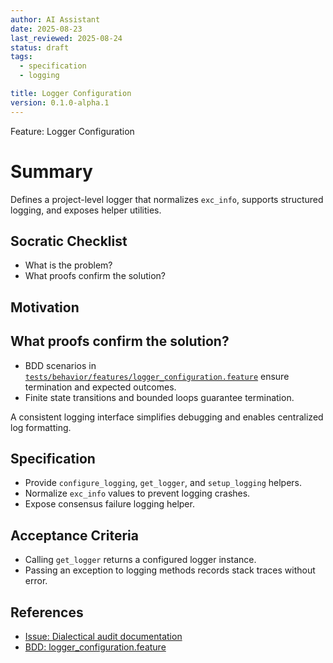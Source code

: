 ```yaml
---
author: AI Assistant
date: 2025-08-23
last_reviewed: 2025-08-24
status: draft
tags:
  - specification
  - logging

title: Logger Configuration
version: 0.1.0-alpha.1
---
```


Feature: Logger Configuration

# Summary

Defines a project-level logger that normalizes `exc_info`, supports structured logging, and exposes helper utilities.

## Socratic Checklist
- What is the problem?
- What proofs confirm the solution?

## Motivation

## What proofs confirm the solution?
- BDD scenarios in [`tests/behavior/features/logger_configuration.feature`](../../tests/behavior/features/logger_configuration.feature) ensure termination and expected outcomes.
- Finite state transitions and bounded loops guarantee termination.

A consistent logging interface simplifies debugging and enables centralized log formatting.

## Specification
- Provide `configure_logging`, `get_logger`, and `setup_logging` helpers.
- Normalize `exc_info` values to prevent logging crashes.
- Expose consensus failure logging helper.

## Acceptance Criteria
- Calling `get_logger` returns a configured logger instance.
- Passing an exception to logging methods records stack traces without error.

## References

- [Issue: Dialectical audit documentation](../../issues/dialectical-audit-documentation.md)
- [BDD: logger_configuration.feature](../../tests/behavior/features/logger_configuration.feature)
